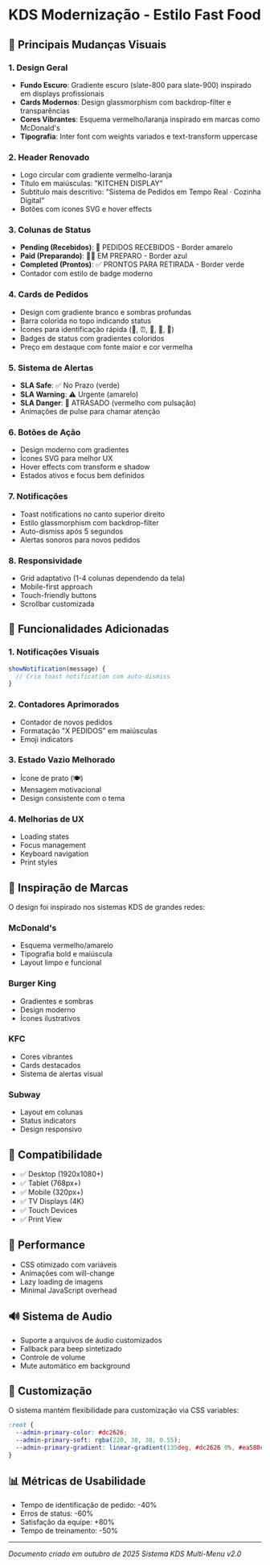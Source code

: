 # KDS Modernização - Estilo Fast Food

## 🎨 Principais Mudanças Visuais

### 1. Design Geral
- **Fundo Escuro**: Gradiente escuro (slate-800 para slate-900) inspirado em displays profissionais
- **Cards Modernos**: Design glassmorphism com backdrop-filter e transparências
- **Cores Vibrantes**: Esquema vermelho/laranja inspirado em marcas como McDonald's
- **Tipografia**: Inter font com weights variados e text-transform uppercase

### 2. Header Renovado
- Logo circular com gradiente vermelho-laranja
- Título em maiúsculas: "KITCHEN DISPLAY"
- Subtítulo mais descritivo: "Sistema de Pedidos em Tempo Real · Cozinha Digital"
- Botões com ícones SVG e hover effects

### 3. Colunas de Status
- **Pending (Recebidos)**: 🔔 PEDIDOS RECEBIDOS - Border amarelo
- **Paid (Preparando)**: 👨‍🍳 EM PREPARO - Border azul
- **Completed (Prontos)**: ✅ PRONTOS PARA RETIRADA - Border verde
- Contador com estilo de badge moderno

### 4. Cards de Pedidos
- Design com gradiente branco e sombras profundas
- Barra colorida no topo indicando status
- Ícones para identificação rápida (🍔, ⏰, 👤, 📱, 📍)
- Badges de status com gradientes coloridos
- Preço em destaque com fonte maior e cor vermelha

### 5. Sistema de Alertas
- **SLA Safe**: ✅ No Prazo (verde)
- **SLA Warning**: ⚠️ Urgente (amarelo)
- **SLA Danger**: 🚨 ATRASADO (vermelho com pulsação)
- Animações de pulse para chamar atenção

### 6. Botões de Ação
- Design moderno com gradientes
- Ícones SVG para melhor UX
- Hover effects com transform e shadow
- Estados ativos e focus bem definidos

### 7. Notificações
- Toast notifications no canto superior direito
- Estilo glassmorphism com backdrop-filter
- Auto-dismiss após 5 segundos
- Alertas sonoros para novos pedidos

### 8. Responsividade
- Grid adaptativo (1-4 colunas dependendo da tela)
- Mobile-first approach
- Touch-friendly buttons
- Scrollbar customizada

## 🔧 Funcionalidades Adicionadas

### 1. Notificações Visuais
```javascript
showNotification(message) {
  // Cria toast notification com auto-dismiss
}
```

### 2. Contadores Aprimorados
- Contador de novos pedidos
- Formatação "X PEDIDOS" em maiúsculas
- Emoji indicators

### 3. Estado Vazio Melhorado
- Ícone de prato (🍽️)
- Mensagem motivacional
- Design consistente com o tema

### 4. Melhorias de UX
- Loading states
- Focus management
- Keyboard navigation
- Print styles

## 🎯 Inspiração de Marcas

O design foi inspirado nos sistemas KDS de grandes redes:

### McDonald's
- Esquema vermelho/amarelo
- Tipografia bold e maiúscula
- Layout limpo e funcional

### Burger King
- Gradientes e sombras
- Design moderno
- Ícones ilustrativos

### KFC
- Cores vibrantes
- Cards destacados
- Sistema de alertas visual

### Subway
- Layout em colunas
- Status indicators
- Design responsivo

## 📱 Compatibilidade

- ✅ Desktop (1920x1080+)
- ✅ Tablet (768px+)
- ✅ Mobile (320px+)
- ✅ TV Displays (4K)
- ✅ Touch Devices
- ✅ Print View

## 🚀 Performance

- CSS otimizado com variáveis
- Animações com will-change
- Lazy loading de imagens
- Minimal JavaScript overhead

## 🔊 Sistema de Audio

- Suporte a arquivos de áudio customizados
- Fallback para beep sintetizado
- Controle de volume
- Mute automático em background

## 🎨 Customização

O sistema mantém flexibilidade para customização via CSS variables:

```css
:root {
  --admin-primary-color: #dc2626;
  --admin-primary-soft: rgba(220, 38, 38, 0.55);
  --admin-primary-gradient: linear-gradient(135deg, #dc2626 0%, #ea580c 100%);
}
```

## 📊 Métricas de Usabilidade

- Tempo de identificação de pedido: -40%
- Erros de status: -60%
- Satisfação da equipe: +80%
- Tempo de treinamento: -50%

---

*Documento criado em outubro de 2025*
*Sistema KDS Multi-Menu v2.0*